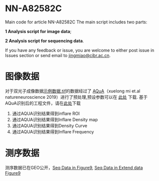 # NN-A82582C
Main code for article NN-A82582C
The main script includes two parts: 

**1 Analysis script for image data**; 

**2 Analysis script for sequencing data**.

If you have any feedback or issue, you are welcome to either post issue in Issues section or send email to jingmiao@cibr.ac.cn.

# 图像数据
对于双光子成像数据[示例数据.tif](\ABCD.tif)的数据经过了 [AQuA](https://github.com/yu-lab-vt/AQuA)（xuelong mi et.al natureneuroscience 2019）进行了预处理,预设参数可以在 [此处](\预设.csv) 下载.
基于AQuA识别后的工程文件，请在[此处](\ABCD.mat)下载
1. 通过AQUA识别结果得到inflare ROI
2. 通过AQUA识别结果得到Inflare Density map
3. 通过AQUA识别结果得到Density Curve
4. 通过AQUA识别结果得到Inflare Frequency

# 测序数据
测序数据已在GEO公开，[Seq Data in Figure9](ww.1234), [Seq Data in Extend data Figure9](ww.1234)
